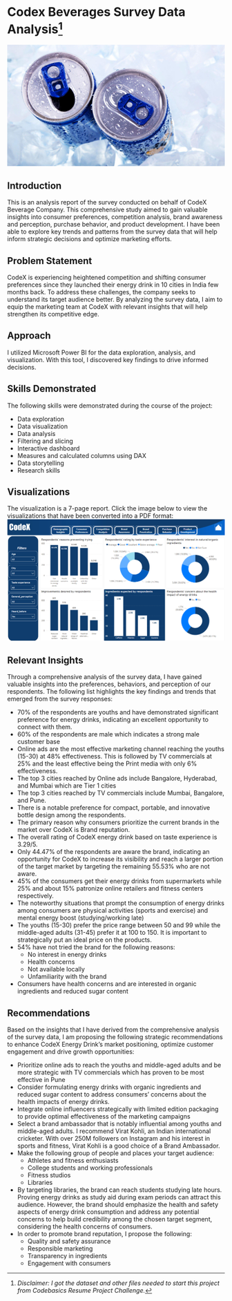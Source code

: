 # Codex Beverages Survey Data Analysis[^1]
![display-image](06_codex_pbi/display_pic.jpg)

## Introduction
This is an analysis report of the survey conducted on behalf of CodeX Beverage Company. This comprehensive study aimed to gain valuable insights into consumer preferences, competition analysis, brand awareness and perception, purchase behavior, and product development. I have been able to explore key trends and patterns from the survey data that will help inform strategic decisions and optimize marketing efforts.

## Problem Statement
CodeX is experiencing heightened competition and shifting consumer preferences since they launched their energy drink in 10 cities in India few months back. To address these challenges, the company seeks to understand its target audience better. By analyzing the survey data, I aim to equip the marketing team at CodeX with relevant insights that will help strengthen its competitive edge.

## Approach
I utilized Microsoft Power BI for the data exploration, analysis, and visualization. With this tool, I discovered key findings to drive informed decisions.

## Skills Demonstrated
The following skills were demonstrated during the course of the project:
- Data exploration
- Data visualization
- Data analysis
- Filtering and slicing
- Interactive dashboard
- Measures and calculated columns using DAX
- Data storytelling
- Research skills

## Visualizations
The visualization is a 7-page report. Click the image below to view the visualizations that have been converted into a PDF format:
[![CodeX Analysis Visualizations](06_codex_pbi/display_dashboard.png "click here to view the visualizations")](codex_pdf.pdf)

## Relevant Insights
Through a comprehensive analysis of the survey data, I have gained valuable insights into the preferences, behaviors, and perception of our respondents. The following list highlights the key findings and trends that emerged from the survey responses:
-	70% of the respondents are youths and have demonstrated significant preference for energy drinks, indicating an excellent opportunity to connect with them.
-	60% of the respondents are male which indicates a strong male customer base
-	Online ads are the most effective marketing channel reaching the youths (15-30) at 48% effectiveness. This is followed by TV commercials at 25% and the least effective being the Print media with only 6% effectiveness.
-	The top 3 cities reached by Online ads include Bangalore, Hyderabad, and Mumbai which are Tier 1 cities
-	The top 3 cities reached by TV commercials include Mumbai, Bangalore, and Pune.
-	There is a notable preference for compact, portable, and innovative bottle design among the respondents.
-	The primary reason why consumers prioritize the current brands in the market over CodeX is Brand reputation.
-	The overall rating of CodeX energy drink based on taste experience is 3.29/5.
-	Only 44.47% of the respondents are aware the brand, indicating an opportunity for CodeX to increase its visibility and reach a larger portion of the target market by targeting the remaining 55.53% who are not aware.
-	45% of the consumers get their energy drinks from supermarkets while 25% and about 15% patronize online retailers and fitness centers respectively.  
-	The noteworthy situations that prompt the consumption of energy drinks among consumers are physical activities (sports and exercise) and mental energy boost (studying/working late)
- The youths (15-30) prefer the price range between 50 and 99 while the middle-aged adults (31-45) prefer it at 100 to 150.  It is important to strategically put an ideal price on the products.
- 54% have not tried the brand for the following reasons:
    -    No interest in energy drinks
    -    Health concerns
    -    Not available locally
    -    Unfamiliarity with the brand
-	Consumers have health concerns and are interested in organic ingredients and reduced sugar content

## Recommendations
Based on the insights that I have derived from the comprehensive analysis of the survey data, I am proposing the following strategic recommendations to enhance CodeX Energy Drink’s market positioning, optimize customer engagement and drive growth opportunities:
-	Prioritize online ads to reach the youths and middle-aged adults and be more strategic with TV commercials which has proven to be most effective in Pune
- Consider formulating energy drinks with organic ingredients and reduced sugar content to address consumers’ concerns about the health impacts of energy drinks.
-	Integrate online influencers strategically with limited edition packaging to provide optimal effectiveness of the marketing campaigns
-	Select a brand ambassador that is notably influential among youths and middle-aged adults. I recommend Virat Kohli, an Indian international cricketer. With over 250M followers on Instagram and his interest in sports and fitness, Virat Kohli is a good choice of a Brand Ambassador.
-	Make the following group of people and places your target audience:
    -  Athletes and fitness enthusiasts
    -  College students and working professionals
    -  Fitness studios
    -  Libraries
-  By targeting libraries, the brand can reach students studying late hours. Proving energy drinks as study aid during exam periods can attract this audience. However, the brand should emphasize the health and safety aspects of energy drink consumption and address any potential concerns to help build credibility among the chosen target segment, considering the health concerns of consumers. 
-  In order to promote brand reputation, I propose the following:
    -  Quality and safety assurance
    -  Responsible marketing
    -  Transparency in ingredients
    -  Engagement with consumers


[^1]: _Disclaimer: I got the dataset and other files needed to start this project from Codebasics Resume Project Challenge._


